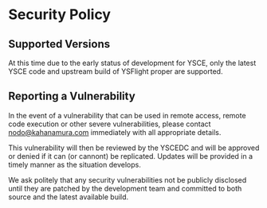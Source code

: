 # Security Policy

## Supported Versions

At this time due to the early status of development for YSCE, only the latest YSCE code and upstream build of YSFlight proper are supported.

## Reporting a Vulnerability

In the event of a vulnerability that can be used in remote access, remote code execution or other severe vulnerabilities, please contact nodo@kahanamura.com immediately with all appropriate details.

This vulnerability will then be reviewed by the YSCEDC and will be approved or denied if it can (or cannont) be replicated. Updates will be provided in a timely manner as the situation develops.

We ask politely that any security vulnerabilities not be publicly disclosed until they are patched by the development team and committed to both source and the latest available build.
